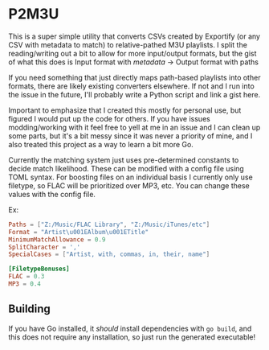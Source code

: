 # P2M3U
This is a super simple utility that converts CSVs created by Exportify (or any CSV with metadata to match) to relative-pathed M3U playlists.
I split the reading/writing out a bit to allow for more input/output formats, but the gist of what this does is
Input format with *metadata* -> Output format with paths

If you need something that just directly maps path-based playlists into other formats, there are likely existing converters elsewhere.
If not and I run into the issue in the future, I'll probably write a Python script and link a gist here.

Important to emphasize that I created this mostly for personal use, but figured I would put up the code for others. 
If you have issues modding/working with it feel free to yell at me in an issue and I can clean up some parts, but it's a bit messy since it
was never a priority of mine, and I also treated this project as a way to learn a bit more Go.

Currently the matching system just uses pre-determined constants to decide match likelihood. These can be modified with a config file
using TOML syntax. 
For boosting files on an individual basis I currently only use filetype, so FLAC will be prioritized over MP3, etc.
You can change these values with the config file.

Ex:
```toml
Paths = ["Z:/Music/FLAC Library", "Z:/Music/iTunes/etc"]
Format = "Artist\u001EAlbum\u001ETitle"
MinimumMatchAllowance = 0.9
SplitCharacter = ','
SpecialCases = ["Artist, with, commas, in, their, name"]

[FiletypeBonuses]
FLAC = 0.3
MP3 = 0.4
```
## Building
If you have Go installed, it *should* install dependencies with `go build`, and this does not require any installation, so just run the generated executable!